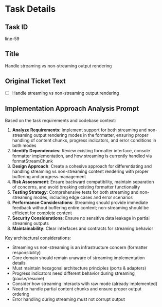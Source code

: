 # Task Details

## Task ID
line-59

## Title
Handle streaming vs non-streaming output rendering

## Original Ticket Text
- [ ] Handle streaming vs non-streaming output rendering

## Implementation Approach Analysis Prompt
Based on the task requirements and codebase context:

1. **Analyze Requirements**: Implement support for both streaming and non-streaming output rendering modes in the formatter, ensuring proper handling of content chunks, progress indicators, and error conditions in both modes
2. **Identify Dependencies**: Review existing formatter interface, console formatter implementation, and how streaming is currently handled via formatStreamChunk
3. **Design Approach**: Create a cohesive approach for differentiating and handling streaming vs non-streaming content rendering with proper buffering and progress management
4. **Risk Assessment**: Ensure backward compatibility, maintain separation of concerns, and avoid breaking existing formatter functionality
5. **Testing Strategy**: Comprehensive tests for both streaming and non-streaming modes, including edge cases and error scenarios
6. **Performance Considerations**: Streaming should provide immediate feedback without buffering entire content; non-streaming should be efficient for complete content
7. **Security Considerations**: Ensure no sensitive data leakage in partial streaming outputs
8. **Maintainability**: Clear interfaces and contracts for streaming behavior

Key architectural considerations:
- Streaming vs non-streaming is an infrastructure concern (formatter responsibility)
- Core domain should remain unaware of streaming implementation details
- Must maintain hexagonal architecture principles (ports & adapters)
- Progress indicators need different behavior during streaming (pause/resume)
- Consider how streaming interacts with raw mode (already implemented)
- Need to handle partial content chunks and ensure proper output ordering
- Error handling during streaming must not corrupt output